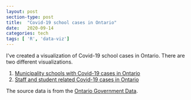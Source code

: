 ```yaml
---
layout: post
section-type: post
title:  "Covid-19 school cases in Ontario"
date:   2020-09-14
categories: tech
tags: [ 'R', 'data-viz']
---
```


I've created a visualization of Covid-19 school cases in Ontario. There are two different visualizations.
1. [Municipality schools with Covid-19 cases in Ontario](\files\municipality_school_with_active_cases_ontario.html) 
2. [Staff and student related Covid-19 cases in Ontario](\files\school_related_cases_ontario.html)

The source data is from the [Ontario Government Data](https://data.ontario.ca/dataset/status-of-covid-19-cases-in-ontario).